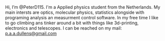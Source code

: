 Hi, I’m @PeterD115.
I'm a Applied physics student from the Netherlands.
My main intersts are optics, molecular physics, statistics alongside with programing analysis an measurment control software.
In my free time I like to go climbing ans tinker around a bit with things like 3d-printing, electronics and telescopes.
I can be reached on my mail: p.a.a.dullens@gmail.com


<!---
PeterD115/PeterD115 is a ✨ special ✨ repository because its `README.md` (this file) appears on your GitHub profile.
You can click the Preview link to take a look at your changes.
--->
